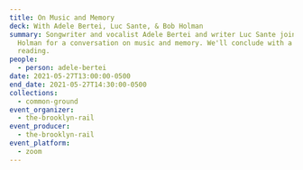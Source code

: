 ```yaml
---
title: On Music and Memory
deck: With Adele Bertei, Luc Sante, & Bob Holman
summary: Songwriter and vocalist Adele Bertei and writer Luc Sante join poet Bob
  Holman for a conversation on music and memory. We'll conclude with a poetry
  reading.
people:
  - person: adele-bertei
date: 2021-05-27T13:00:00-0500
end_date: 2021-05-27T14:30:00-0500
collections:
  - common-ground
event_organizer:
  - the-brooklyn-rail
event_producer:
  - the-brooklyn-rail
event_platform:
  - zoom
---
```

